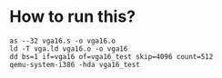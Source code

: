 # How to run this?
```
as --32 vga16.s -o vga16.o
ld -T vga.ld vga16.o -o vga16
dd bs=1 if=vga16 of=vga16_test skip=4096 count=512
qemu-system-i386 -hda vga16_test
```